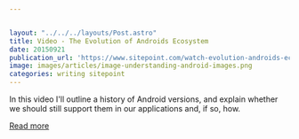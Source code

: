```yaml
---


layout: "../../../layouts/Post.astro"
title: Video - The Evolution of Androids Ecosystem
date: 20150921
publication_url: 'https://www.sitepoint.com/watch-evolution-androids-ecosystem/'
image: images/articles/image-understanding-android-images.png
categories: writing sitepoint
---
```


In this video I'll outline a history of Android versions, and explain whether we should still support them in our applications and, if so, how.

[Read more](https://www.sitepoint.com/watch-evolution-androids-ecosystem/)
